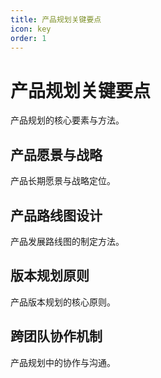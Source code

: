 ```yaml
---
title: 产品规划关键要点
icon: key
order: 1
---
```


# 产品规划关键要点

产品规划的核心要素与方法。

## 产品愿景与战略

产品长期愿景与战略定位。

## 产品路线图设计

产品发展路线图的制定方法。

## 版本规划原则

产品版本规划的核心原则。

## 跨团队协作机制

产品规划中的协作与沟通。

